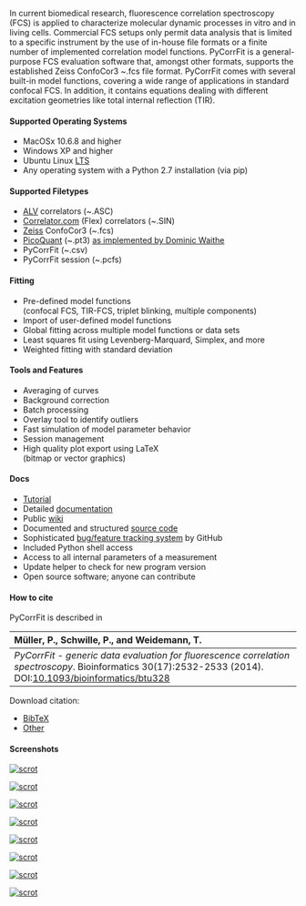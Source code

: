 In current biomedical research, fluorescence correlation spectroscopy (FCS) is  applied
to characterize molecular dynamic processes in vitro and in living cells.  Commercial
FCS setups only permit data analysis that is limited to  a specific instrument by
the use of in-house file formats or a  finite number of implemented correlation
model functions. PyCorrFit is a general-purpose FCS evaluation software that,
amongst other formats, supports the established Zeiss ConfoCor3 ~.fcs  file format.
PyCorrFit comes with several built-in model functions, covering a wide range of
applications in standard confocal FCS. In addition, it contains equations dealing
with different excitation geometries like total internal reflection (TIR).

#### Supported Operating Systems
- MacOSx 10.6.8 and higher
- Windows XP and higher
- Ubuntu Linux [LTS](https://wiki.ubuntu.com/LTS)
- Any operating system with a Python 2.7 installation (via pip)


#### Supported Filetypes
- [ALV](http://www.alvgmbh.de/) correlators (~.ASC)  
- [Correlator.com](http://correlator.com/) (Flex) correlators (~.SIN) 
- [Zeiss](http://microscopy.zeiss.com/microscopy/en_us/products/confocal-microscopes.html) ConfoCor3 (~.fcs)
- [PicoQuant](http://www.picoquant.com/) (~.pt3) [as implemented by Dominic Waithe](https://github.com/dwaithe/FCS_point_correlator)
- PyCorrFit (~.csv)
- PyCorrFit session (~.pcfs)


#### Fitting
- Pre-defined model functions    
  (confocal FCS, TIR-FCS, triplet blinking, multiple components)
- Import of user-defined model functions 
- Global fitting across multiple model functions or data sets
- Least squares fit using Levenberg-Marquard, Simplex, and more
- Weighted fitting with standard deviation


#### Tools and Features
- Averaging of curves
- Background correction
- Batch processing
- Overlay tool to identify outliers
- Fast simulation of model parameter behavior
- Session management
- High quality plot export using LaTeX  
  (bitmap or vector graphics)


#### Docs
- [Tutorial](https://github.com/FCS-analysis/PyCorrFit/wiki/Tutorial)
- Detailed [documentation](https://github.com/FCS-analysis/PyCorrFit/wiki/PyCorrFit_doc.pdf)
- Public [wiki](https://github.com/FCS-analysis/PyCorrFit/wiki)
- Documented and structured [source code](https://github.com/FCS-analysis/PyCorrFit/tree/master)
- Sophisticated [bug/feature tracking system](https://github.com/FCS-analysis/PyCorrFit/issues?state=open) by GitHub
- Included Python shell access
- Access to all internal parameters of a measurement
- Update helper to check for new program version
- Open source software; anyone can contribute


#### How to cite
PyCorrFit is described in

|Müller, P., Schwille, P., and Weidemann, T.|
|:-----|
|*PyCorrFit - generic data evaluation for fluorescence correlation spectroscopy*. Bioinformatics 30(17):2532-2533 (2014). DOI:[10.1093/bioinformatics/btu328](http://dx.doi.org/10.1093/bioinformatics/btu328)|

Download citation: 
- [BibTeX](./cite/PyCorrFit.bib)
- [Other](http://bioinformatics.oxfordjournals.org/citmgr?gca=bioinfo%3B30%2F17%2F2532)


#### Screenshots
[ ![scrot](./images/Screenshot_Desktop_Win.png) ](./images/Screenshot_Desktop_Win.png "Desktop (Windows)")

[ ![scrot](./images/Screenshot_Desktop_Mac.png) ](./images/Screenshot_Desktop_Mac.png "Desktop (Mac OSx)")

[ ![scrot](./images/Screenshot_Desktop.png) ](./images/Screenshot_Desktop.png "Desktop (Ubuntu)")

[ ![scrot](./images/Screenshot_Desktop_Raspbian_Jessie.png) ](./images/Screenshot_Desktop_Raspbian_Jessie.png "PyCorrFit on the Raspberry Pi!")

[ ![scrot](./images/Screenshot_Main.png) ](./images/Screenshot_Main.png "Main Window")

[ ![scrot](./images/Screenshot_Graphics_output.png) ](./images/Screenshot_Graphics_output.png "Graphics  output  (matplotlib)")

[ ![scrot](./images/Screenshot_Select_curves.png) ](./images/Screenshot_Select_curves.png "Curve  selection")

[ ![scrot](./images/Screenshot_Trace_view.png) ](./images/Screenshot_Trace_view.png "Trace  view")
